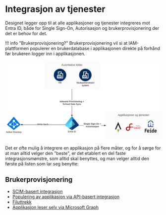 # Integrasjon av tjenester

Designet legger opp til at alle applikasjoner og tjenester integreres mot Entra ID, både for Single Sign-On, Autorisasjon og brukerprovisjonering der det er behov for det. 

!!! info "Brukerprovisjonering?"
    Brukerprovisjonering vil si at IAM-plattformen populerer en brukerdatabase i applikasjonen direkte på forhånd før brukeren logger inn i applikasjonen.

![](../media/20231116095039.png)

Det er ofte mulig å integrere en applikasjon på flere måter, og for å sørge for at man alltid velger den "beste", er det etablert en del faste integrasjonsmønstre, som alltid skal benyttes, og man velger alltid den første på listen som lar seg benytte:

## Brukerprovisjonering

- [SCIM-basert integrasjon](./brukerprovisjonering1.md)
- [Populering av applikasjon via API-basert integrasjon](./brukerprovisjonering2.md)
- [Filuttrekk](./brukerprovisjonering3.md)
- [Applikasjon leser selv via Microsoft Graph](./brukerprovisjonering4.md)

